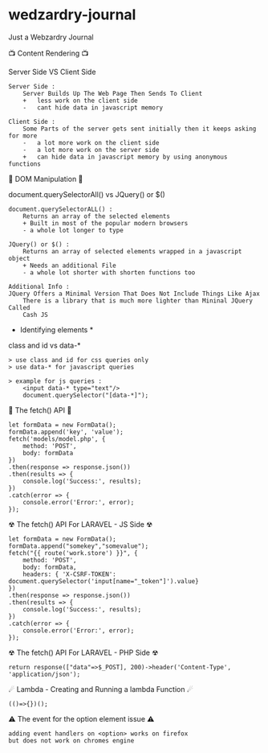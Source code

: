 # wedzardry-journal
Just a Webzardry Journal

📺 Content Rendering 📺

Server Side 
    VS 
Client Side

    Server Side :
        Server Builds Up The Web Page Then Sends To Client
        +   less work on the client side
        -   cant hide data in javascript memory

    Client Side :
        Some Parts of the server gets sent initially then it keeps asking for more
        -   a lot more work on the client side
        -   a lot more work on the server side
        +   can hide data in javascript memory by using anonymous functions


🤏 DOM Manipulation 🤏

document.querySelectorAll()
    vs
JQuery() or $()

    document.querySelectorALL() :
        Returns an array of the selected elements
        + Built in most of the popular modern browsers
        - a whole lot longer to type

    JQuery() or $() :
        Returns an array of selected elements wrapped in a javascript object
        + Needs an additional File
        - a whole lot shorter with shorten functions too

    Additional Info : 
	JQuery Offers a Minimal Version That Does Not Include Things Like Ajax
        There is a library that is much more lighter than Mininal JQuery Called
        Cash JS
	

* Identifying elements *

class and id vs data-*

	> use class and id for css queries only
	> use data-* for javascript queries
	
	> example for js queries :
   		<input data-* type="text"/>
	    document.querySelector("[data-*]");	

🚌 The fetch() API 🚌

    let formData = new FormData();
    formData.append('key', 'value');
    fetch('models/model.php', {
        method: 'POST',
        body: formData
    })
    .then(response => response.json())
    .then(results => {
        console.log('Success:', results);
    })
    .catch(error => {
        console.error('Error:', error);
    });


☢ The fetch() API For LARAVEL - JS Side ☢

    let formData = new FormData();
    formData.append("somekey","somevalue");
    fetch("{{ route('work.store') }}", {
        method: 'POST',
        body: formData,
        headers: { 'X-CSRF-TOKEN': document.querySelector('input[name="_token"]').value}
    })
    .then(response => response.json())
    .then(results => {
        console.log('Success:', results);
    })
    .catch(error => {
        console.error('Error:', error);
    });
    
☢ The fetch() API For LARAVEL - PHP Side ☢

    return response(["data"=>$_POST], 200)->header('Content-Type', 'application/json');

☄ Lambda - Creating and Running a lambda Function ☄

	(()=>{})();

⚠ The event for the option element issue ⚠

    adding event handlers on <option> works on firefox
    but does not work on chromes engine
